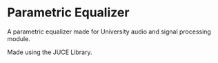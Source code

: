# Parametric Equalizer #

A parametric equalizer made for University audio and signal processing module. 

Made using the JUCE Library.
